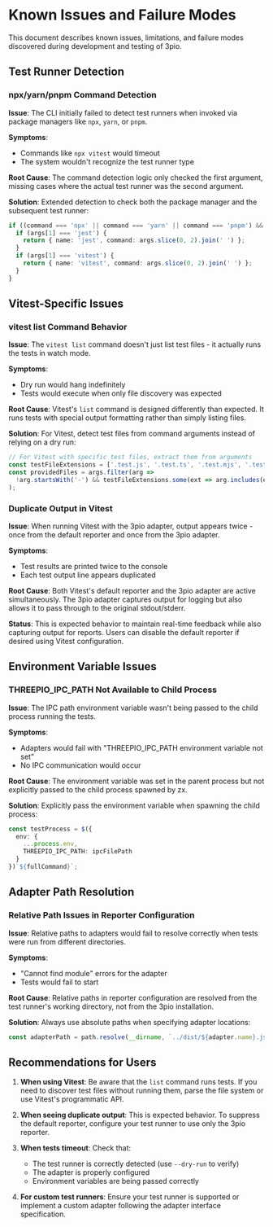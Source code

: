 # Known Issues and Failure Modes

This document describes known issues, limitations, and failure modes discovered during development and testing of 3pio.

## Test Runner Detection

### npx/yarn/pnpm Command Detection
**Issue**: The CLI initially failed to detect test runners when invoked via package managers like `npx`, `yarn`, or `pnpm`.

**Symptoms**:
- Commands like `npx vitest` would timeout
- The system wouldn't recognize the test runner type

**Root Cause**: The command detection logic only checked the first argument, missing cases where the actual test runner was the second argument.

**Solution**: Extended detection to check both the package manager and the subsequent test runner:
```typescript
if ((command === 'npx' || command === 'yarn' || command === 'pnpm') && args[1]) {
  if (args[1] === 'jest') {
    return { name: 'jest', command: args.slice(0, 2).join(' ') };
  }
  if (args[1] === 'vitest') {
    return { name: 'vitest', command: args.slice(0, 2).join(' ') };
  }
}
```

## Vitest-Specific Issues

### vitest list Command Behavior
**Issue**: The `vitest list` command doesn't just list test files - it actually runs the tests in watch mode.

**Symptoms**:
- Dry run would hang indefinitely
- Tests would execute when only file discovery was expected

**Root Cause**: Vitest's `list` command is designed differently than expected. It runs tests with special output formatting rather than simply listing files.

**Solution**: For Vitest, detect test files from command arguments instead of relying on a dry run:
```typescript
// For Vitest with specific test files, extract them from arguments
const testFileExtensions = ['.test.js', '.test.ts', '.test.mjs', '.test.jsx', '.test.tsx', '.spec.js', '.spec.ts', '.spec.mjs'];
const providedFiles = args.filter(arg =>
  !arg.startsWith('-') && testFileExtensions.some(ext => arg.includes(ext))
);
```

### Duplicate Output in Vitest
**Issue**: When running Vitest with the 3pio adapter, output appears twice - once from the default reporter and once from the 3pio adapter.

**Symptoms**:
- Test results are printed twice to the console
- Each test output line appears duplicated

**Root Cause**: Both Vitest's default reporter and the 3pio adapter are active simultaneously. The 3pio adapter captures output for logging but also allows it to pass through to the original stdout/stderr.

**Status**: This is expected behavior to maintain real-time feedback while also capturing output for reports. Users can disable the default reporter if desired using Vitest configuration.

## Environment Variable Issues

### THREEPIO_IPC_PATH Not Available to Child Process
**Issue**: The IPC path environment variable wasn't being passed to the child process running the tests.

**Symptoms**:
- Adapters would fail with "THREEPIO_IPC_PATH environment variable not set"
- No IPC communication would occur

**Root Cause**: The environment variable was set in the parent process but not explicitly passed to the child process spawned by zx.

**Solution**: Explicitly pass the environment variable when spawning the child process:
```typescript
const testProcess = $({
  env: {
    ...process.env,
    THREEPIO_IPC_PATH: ipcFilePath
  }
})`${fullCommand}`;
```

## Adapter Path Resolution

### Relative Path Issues in Reporter Configuration
**Issue**: Relative paths to adapters would fail to resolve correctly when tests were run from different directories.

**Symptoms**:
- "Cannot find module" errors for the adapter
- Tests would fail to start

**Root Cause**: Relative paths in reporter configuration are resolved from the test runner's working directory, not from the 3pio installation.

**Solution**: Always use absolute paths when specifying adapter locations:
```typescript
const adapterPath = path.resolve(__dirname, `../dist/${adapter.name}.js`);
```

## Recommendations for Users

1. **When using Vitest**: Be aware that the `list` command runs tests. If you need to discover test files without running them, parse the file system or use Vitest's programmatic API.

2. **When seeing duplicate output**: This is expected behavior. To suppress the default reporter, configure your test runner to use only the 3pio reporter.

3. **When tests timeout**: Check that:
   - The test runner is correctly detected (use `--dry-run` to verify)
   - The adapter is properly configured
   - Environment variables are being passed correctly

4. **For custom test runners**: Ensure your test runner is supported or implement a custom adapter following the adapter interface specification.